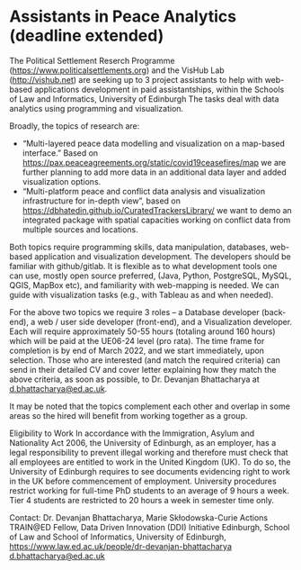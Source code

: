 # Assistants in Peace Analytics  (deadline extended)
      
The Political Settlement Reserch Programme (https://www.politicalsettlements.org) and the VisHub Lab (http://vishub.net) are seeking up to 3 project assistants to help with web-based applications development in paid assistantships, within the Schools of Law and Informatics, University of Edinburgh 
The tasks deal with data analytics using programming and visualization.


Broadly, the topics of research are:


* “Multi-layered peace data modelling and visualization on a map-based interface.” Based on https://pax.peaceagreements.org/static/covid19ceasefires/map we are further planning to add more data in an additional data layer and added visualization options.
* “Multi-platform peace and conflict data analysis and visualization infrastructure for in-depth view”, based on https://dbhatedin.github.io/CuratedTrackersLibrary/ we want to demo an integrated package with spatial capacities working on conflict data from multiple sources and locations.




Both topics require programming skills, data manipulation, databases, web-based application and visualization development. The developers should be familiar with github/gitlab. It is flexible as to what development tools one can use, mostly open source preferred, (Java, Python, PostgreSQL, MySQL, QGIS, MapBox etc), and familiarity with web-mapping is needed. We can guide with visualization tasks (e.g., with Tableau as and when needed).

 

For the above two topics we require 3 roles – a Database developer (back-end), a web / user side developer (front-end), and a Visualization developer. Each will require approximately 50-55 hours (totaling around 160 hours) which will be paid at the UE06-24 level (pro rata). The time frame for completion is by end of March 2022, and we start immediately, upon selection. Those who are interested (and match the required criteria) can send in their detailed CV and cover letter explaining how they match the above criteria, as soon as possible, to Dr. Devanjan Bhattacharya at d.bhattacharya@ed.ac.uk.

 

It may be noted that the topics complement each other and overlap in some areas so the hired will benefit from working together as a group.

Eligibility to Work
In accordance with the Immigration, Asylum and Nationality Act 2006, the University of Edinburgh, as an employer, has a legal responsibility to prevent illegal working and therefore must check that all employees are entitled to work in the United Kingdom (UK). To do so, the University of Edinburgh requires to see documents evidencing right to work in the UK before commencement of employment. University procedures restrict working for full-time PhD students to an average of 9 hours a week. Tier 4 students are restricted to 20 hours a week in semester time only.
 
Contact:
Dr. Devanjan Bhattacharya,
Marie Skłodowska-Curie Actions TRAIN@ED Fellow,
Data Driven Innovation (DDI) Initiative Edinburgh,
School of Law and School of Informatics,
University of Edinburgh,
https://www.law.ed.ac.uk/people/dr-devanjan-bhattacharya
d.bhattacharya@ed.ac.uk



 
